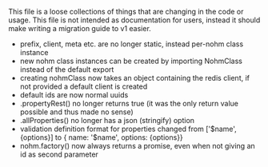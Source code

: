 This file is a loose collections of things that are changing in the code or usage.
This file is not intended as documentation for users, instead it should make writing a migration guide to v1 easier.

- prefix, client, meta etc. are no longer static, instead per-nohm class instance
- new nohm class instances can be created by importing NohmClass instead of the default export
- creating nohmClass now takes an object containing the redis client, if not provided a default client is created
- default ids are now normal uuids
- .propertyRest() no longer returns true (it was the only return value possible and thus made no sense)
- .allProperties() no longer has a json (stringify) option
- validation definition format for properties changed from ['$name', {options}] to { name: '$name', options: {options}}
- nohm.factory() now always returns a promise, even when not giving an id as second parameter

